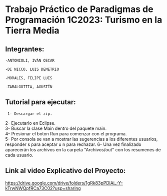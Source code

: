 # Trabajo Práctico de Paradigmas de Programación 1C2023: Turismo en la Tierra Media 

## Integrantes:

	-ANTONIOLI, IVÁN OSCAR

	-DI NICCO, LUIS DEMETRIO
	
	-MORALES, FELIPE LUIS 
	
 	-ZABALGOITIA, AGUSTÍN

 ## Tutorial para ejecutar:
 	
	 1- Descargar el zip.	
 2- Ejecutarlo en Eclipse.	
 3- Buscar la clase Main dentro del paquete main.	
 4- Presionar el boton Run para comenzar con el programa.	
 5- Por consola se van a mostrar las sugerencias a los diferentes usuarios, responder s para aceptar u n para rechazar.	
 6- Una vez finalizado aparecerán los archivos en la carpeta "Archivos/out" con los resumenes de cada usuario.	
 
 ## Link al video Explicativo del Proyecto: 
 https://drive.google.com/drive/folders/1gRk83pPDlAi_-Y-kTrwNWQpfRCa73C02?usp=sharing

